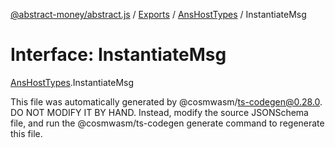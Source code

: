 [@abstract-money/abstract.js](../README.md) / [Exports](../modules.md) / [AnsHostTypes](../modules/AnsHostTypes.md) / InstantiateMsg

# Interface: InstantiateMsg

[AnsHostTypes](../modules/AnsHostTypes.md).InstantiateMsg

This file was automatically generated by @cosmwasm/ts-codegen@0.28.0.
DO NOT MODIFY IT BY HAND. Instead, modify the source JSONSchema file,
and run the @cosmwasm/ts-codegen generate command to regenerate this file.
